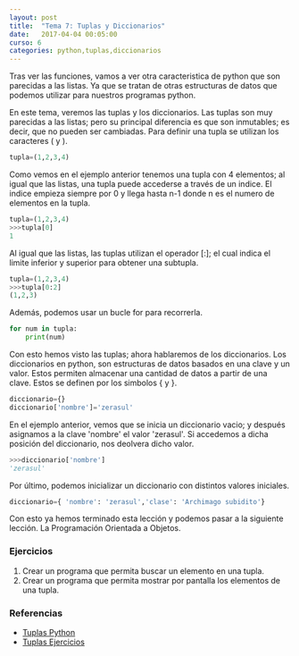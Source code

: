 ```yaml
---
layout: post
title:  "Tema 7: Tuplas y Diccionarios"
date:   2017-04-04 00:05:00
curso: 6
categories: python,tuplas,diccionarios
---
```


Tras ver las funciones, vamos a ver otra caracteristica de python que son parecidas a las listas. Ya que se tratan de otras estructuras de datos que podemos utilizar para nuestros programas python.

En este tema, veremos las tuplas y los diccionarios. Las tuplas son muy parecidas a las listas; pero su principal diferencia es que son inmutables; es decir, que no pueden ser cambiadas. Para definir una tupla se utilizan los caracteres ( y ).

```python
tupla=(1,2,3,4)
```

Como vemos en el ejemplo anterior tenemos una tupla con 4 elementos; al igual que las listas, una tupla puede accederse a través de un indice. El indice empieza siempre por 0 y llega hasta n-1 donde n es el numero de elementos en la tupla. 

```python
tupla=(1,2,3,4)
>>>tupla[0]
1
```

Al igual que las listas, las tuplas utilizan el operador [:]; el cual indica el limite inferior y superior para obtener una subtupla.
```python
tupla=(1,2,3,4)
>>>tupla[0:2]
(1,2,3)
```

Además, podemos usar un bucle for para recorrerla.

```python
for num in tupla:
    print(num)

```

Con esto hemos visto las tuplas; ahora hablaremos de los diccionarios. Los diccionarios en python, son estructuras de datos basados en una clave y un valor. Estos permiten almacenar una cantidad de datos a partir de una clave. Estos se definen por los simbolos { y }.

```python
diccionario={}
diccionario['nombre']='zerasul'
```
En el ejemplo anterior, vemos que se inicia un diccionario vacio; y después asignamos a la clave 'nombre' el valor 'zerasul'. Si accedemos a dicha posición del diccionario, nos deolvera dicho valor.

```python
>>>diccionario['nombre']
'zerasul'
```

Por último, podemos inicializar un diccionario con distintos valores iniciales.

```python
diccionario={ 'nombre': 'zerasul','clase': 'Archimago subidito'}
```

Con esto ya hemos terminado esta lección y podemos pasar a la siguiente lección. La Programación Orientada a Objetos.

### Ejercicios
1. Crear un programa que permita buscar un elemento en una tupla.
2. Crear un programa que permita mostrar por pantalla los elementos de una tupla.

### Referencias

* [Tuplas Python](http://librosweb.es/libro/algoritmos_python/capitulo_7/tuplas.html)
* [Tuplas Ejercicios](http://www.w3resource.com/python-exercises/tuple/)
